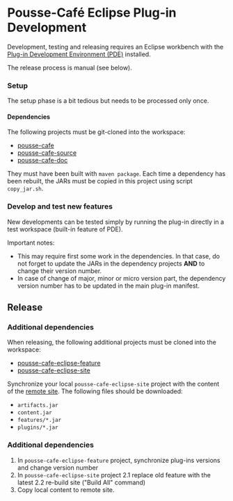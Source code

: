 # Pousse-Café Eclipse Plug-in Development

Development, testing and releasing requires an Eclipse workbench with
the [Plug-in Development Environment (PDE)](https://www.eclipse.org/pde/) installed.

The release process is manual (see below).

### Setup

The setup phase is a bit tedious but needs to be processed only once.

#### Dependencies

The following projects must be git-cloned into the workspace:

- [pousse-cafe](https://github.com/pousse-cafe/pousse-cafe)
- [pousse-cafe-source](https://github.com/pousse-cafe/pousse-cafe-source)
- [pousse-cafe-doc](https://github.com/pousse-cafe/pousse-cafe-doc)

They must have been built with `maven package`. Each time a dependency has been rebuilt, the JARs must be copied
in this project using script `copy_jar.sh`.

### Develop and test new features

New developments can be tested simply by running the plug-in directly in a test workspace (built-in feature of PDE).

Important notes:
- This may require first some work in the dependencies. In that case, do not forget to update the JARs in the dependency 
projects **AND** to change their version number.
- In case of change of major, minor or micro version part, the dependency version number has to be updated in the main 
plug-in manifest.

## Release

### Additional dependencies

When releasing, the following additional projects must be cloned into the workspace:

- [pousse-cafe-eclipse-feature](https://github.com/pousse-cafe/pousse-cafe-eclipse-feature)
- [pousse-cafe-eclipse-site](https://github.com/pousse-cafe/pousse-cafe-eclipse-site)

Synchronize your local `pousse-cafe-eclipse-site` project with the content of the
[remote site](http://download.pousse-cafe-framework.org/eclipse/updates/). The following files should be downloaded:

- `artifacts.jar`
- `content.jar`
- `features/*.jar`
- `plugins/*.jar`

### Additional dependencies

1. In `pousse-cafe-eclipse-feature` project, synchronize plug-ins versions and change version number
2. In `pousse-cafe-eclipse-site` project
    2.1 replace old feature with the latest
    2.2 re-build site ("Build All" command)
3. Copy local content to remote site.
